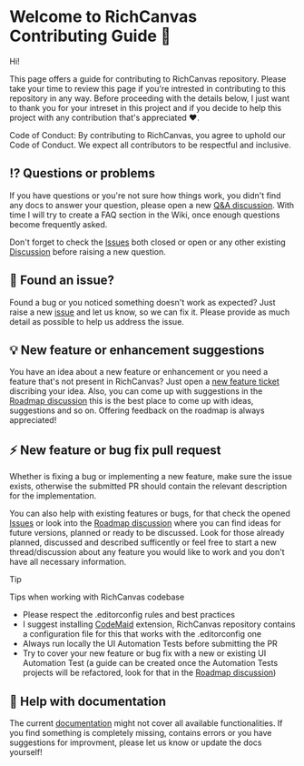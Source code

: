 # Welcome to RichCanvas Contributing Guide 👋

Hi!

This page offers a guide for contributing to RichCanvas repository. Please take your time to review this page if you're intrested in contributing to this repository in any way.
Before proceeding with the details below, I just want to thank you for your intreset in this project and if you decide to help this project with any contribution that's appreciated ❤️.

Code of Conduct: By contributing to RichCanvas, you agree to uphold our Code of Conduct. We expect all contributors to be respectful and inclusive.

## ⁉️ Questions or problems

If you have questions or you're not sure how things work, you didn't find any docs to answer your question, please open a new [Q&A discussion](https://github.com/mircea21S/RichCanvas/discussions/new?category=q-a).
With time I will try to create a FAQ section in the Wiki, once enough questions become frequently asked. 

Don't forget to check the [Issues](https://github.com/mircea21S/RichCanvas/issues) both closed or open or any other existing [Discussion](https://github.com/mircea21S/RichCanvas/discussions)
before raising a new question.

## 🐛 Found an issue?

Found a bug or you noticed something doesn't work as expected? Just raise a new [issue]() and let us know, so we can fix it. 
Please provide as much detail as possible to help us address the issue.

## 💡 New feature or enhancement suggestions

You have an idea about a new feature or enhancement or you need a feature that's not present in RichCanvas? Just open a [new feature ticket]() discribing your idea.
Also, you can come up with suggestions in the [Roadmap discussion](https://github.com/mircea21S/RichCanvas/discussions/45) this is the best place to come up with ideas, suggestions and so on.
Offering feedback on the roadmap is always appreciated!

## :zap: New feature or bug fix pull request

Whether is fixing a bug or implementing a new feature, make sure the issue exists, otherwise the submitted PR should contain the relevant description for the implementation. 

You can also help with existing features or bugs, for that check the opened [Issues](https://github.com/mircea21S/RichCanvas/issues) or look into the [Roadmap discussion](https://github.com/mircea21S/RichCanvas/discussions/45) 
where you can find ideas for future versions, planned or ready to be discussed.
Look for those already planned, discussed and described sufficently or feel free to start a new thread/discussion about any feature you would like to work and you don't have all necessary information.

> [!TIP]
> Tips when working with RichCanvas codebase
> - Please respect the .editorconfig rules and best practices
> - I suggest installing [CodeMaid](https://marketplace.visualstudio.com/items?itemName=SteveCadwallader.CodeMaid) extension, RichCanvas repository contains a configuration file for this that works
with the .editorconfig one
> - Always run locally the UI Automation Tests before submitting the PR
> - Try to cover your new feature or bug fix with a new or existing UI Automation Test 
(a guide can be created once the Automation Tests projects will be refactored, look for that in the [Roadmap discussion](https://github.com/mircea21S/RichCanvas/discussions/45))

## 📝 Help with documentation

The current [documentation](https://github.com/mircea21S/RichCanvas/wiki) might not cover all available functionalities. If you find something is completely missing, contains errors or you have suggestions for improvment,
please let us know or update the docs yourself!
